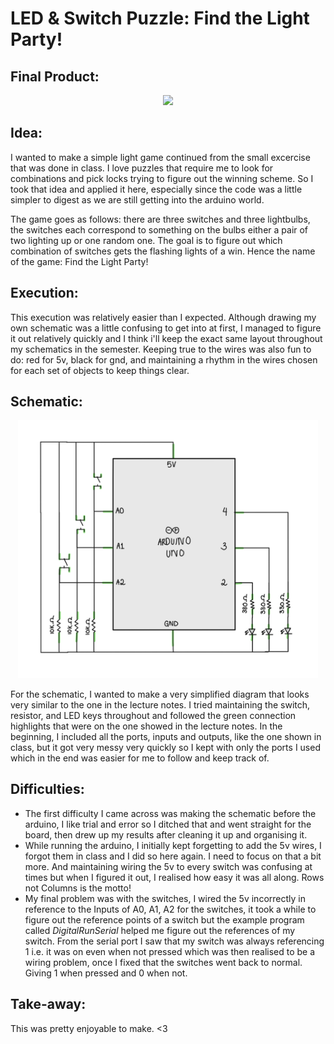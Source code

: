 # LED & Switch Puzzle: Find the Light Party!

## Final Product:

<p align="center">
  <img src="https://media.giphy.com/media/131NrXuZf3qYp7DdiZ/giphy.gif" =true>
</p>

## Idea:

I wanted to make a simple light game continued from the small excercise that was done in class. I love puzzles that require me to look for combinations and pick locks trying to figure out the winning scheme. So I took that idea and applied it here, especially since the code was a little simpler to digest as we are still getting into the arduino world. 

The game goes as follows: there are three switches and three lightbulbs, the switches each correspond to something on the bulbs either a pair of two lighting up or one random one. The goal is to figure out which combination of switches gets the flashing lights of a win. Hence the name of the game: Find the Light Party!

## Execution:

This execution was relatively easier than I expected. Although drawing my own schematic was a little confusing to get into at first, I managed to figure it out relatively quickly and I think i'll keep the exact same layout throughout my schematics in the semester. Keeping true to the wires was also fun to do: red for 5v, black for gnd, and maintaining a rhythm in the wires chosen for each set of objects to keep things clear. 

## Schematic:

<p align="center">
   <img src="1_schematic.jpg" width="480">
</p>

For the schematic, I wanted to make a very simplified diagram that looks very similar to the one in the lecture notes. I tried maintaining the switch, resistor, and LED keys throughout and followed the green connection highlights that were on the one showed in the lecture notes. In the beginning, I included all the ports, inputs and outputs, like the one shown in class, but it got very messy very quickly so I kept with only the ports I used which in the end was easier for me to follow and keep track of. 

## Difficulties:

  - The first difficulty I came across was making the schematic before the arduino, I like trial and error so I ditched that and went straight for the board, then drew up my results after cleaning it up and organising it.
  - While running the arduino, I initially kept forgetting to add the 5v wires, I forgot them in class and I did so here again. I need to focus on that a bit more. And maintaining wiring the 5v to every switch was confusing at times but when I figured it out, I realised how easy it was all along. Rows not Columns is the motto!
  - My final problem was with the switches, I wired the 5v incorrectly in reference to the Inputs of A0, A1, A2 for the switches, it took a while to figure out the reference points of a switch but the example program called *DigitalRunSerial* helped me figure out the references of my switch. From the serial port I saw that my switch was always referencing 1 i.e. it was on even when not pressed which was then realised to be a wiring problem, once I fixed that the switches went back to normal. Giving 1 when pressed and 0 when not.
 
 ## Take-away: 
 
 This was pretty enjoyable to make. <3 

